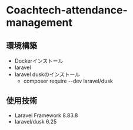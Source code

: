 # Coachtech-attendance-management

## 環境構築
- Dockerインストール
- laravel
- laravel duskのインストール
  - composer require --dev laravel/dusk

## 使用技術
- Laravel Framework 8.83.8
- laravel/dusk 6.25
